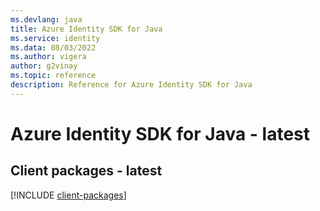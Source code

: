 ```yaml
---
ms.devlang: java
title: Azure Identity SDK for Java
ms.service: identity
ms.data: 08/03/2022
ms.author: vigera
author: g2vinay
ms.topic: reference
description: Reference for Azure Identity SDK for Java
---
```

# Azure Identity SDK for Java - latest

## Client packages - latest
[!INCLUDE [client-packages](identity-client-index.md)]